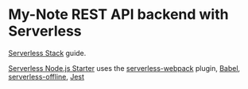 # My-Note REST API backend with Serverless

[Serverless Stack](http://serverless-stack.com) guide.

[Serverless Node.js Starter](https://github.com/AnomalyInnovations/serverless-nodejs-starter)
uses the [serverless-webpack](https://github.com/serverless-heaven/serverless-webpack) plugin,
[Babel](https://babeljs.io), [serverless-offline](https://github.com/dherault/serverless-offline),
[Jest](https://facebook.github.io/jest/)